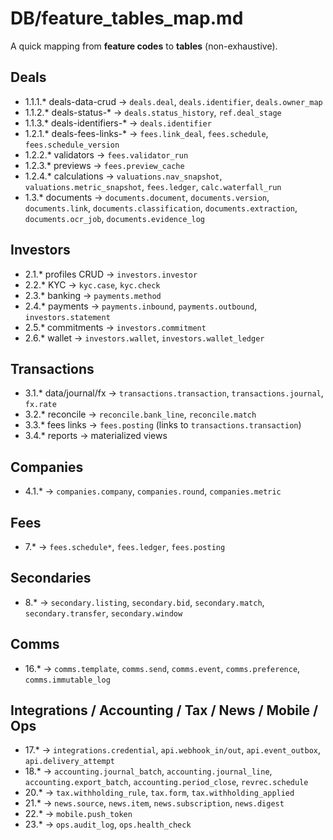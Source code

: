 # DB/feature_tables_map.md

A quick mapping from **feature codes** to **tables** (non-exhaustive).

## Deals
- 1.1.1.* deals-data-crud → `deals.deal`, `deals.identifier`, `deals.owner_map`
- 1.1.2.* deals-status-* → `deals.status_history`, `ref.deal_stage`
- 1.1.3.* deals-identifiers-* → `deals.identifier`
- 1.2.1.* deals-fees-links-* → `fees.link_deal`, `fees.schedule`, `fees.schedule_version`
- 1.2.2.* validators → `fees.validator_run`
- 1.2.3.* previews → `fees.preview_cache`
- 1.2.4.* calculations → `valuations.nav_snapshot`, `valuations.metric_snapshot`, `fees.ledger`, `calc.waterfall_run`
- 1.3.* documents → `documents.document`, `documents.version`, `documents.link`, `documents.classification`, `documents.extraction`, `documents.ocr_job`, `documents.evidence_log`

## Investors
- 2.1.* profiles CRUD → `investors.investor`
- 2.2.* KYC → `kyc.case`, `kyc.check`
- 2.3.* banking → `payments.method`
- 2.4.* payments → `payments.inbound`, `payments.outbound`, `investors.statement`
- 2.5.* commitments → `investors.commitment`
- 2.6.* wallet → `investors.wallet`, `investors.wallet_ledger`

## Transactions
- 3.1.* data/journal/fx → `transactions.transaction`, `transactions.journal`, `fx.rate`
- 3.2.* reconcile → `reconcile.bank_line`, `reconcile.match`
- 3.3.* fees links → `fees.posting` (links to `transactions.transaction`)
- 3.4.* reports → materialized views

## Companies
- 4.1.* → `companies.company`, `companies.round`, `companies.metric`

## Fees
- 7.* → `fees.schedule*`, `fees.ledger`, `fees.posting`

## Secondaries
- 8.* → `secondary.listing`, `secondary.bid`, `secondary.match`, `secondary.transfer`, `secondary.window`

## Comms
- 16.* → `comms.template`, `comms.send`, `comms.event`, `comms.preference`, `comms.immutable_log`

## Integrations / Accounting / Tax / News / Mobile / Ops
- 17.* → `integrations.credential`, `api.webhook_in/out`, `api.event_outbox`, `api.delivery_attempt`
- 18.* → `accounting.journal_batch`, `accounting.journal_line`, `accounting.export_batch`, `accounting.period_close`, `revrec.schedule`
- 20.* → `tax.withholding_rule`, `tax.form`, `tax.withholding_applied`
- 21.* → `news.source`, `news.item`, `news.subscription`, `news.digest`
- 22.* → `mobile.push_token`
- 23.* → `ops.audit_log`, `ops.health_check`
